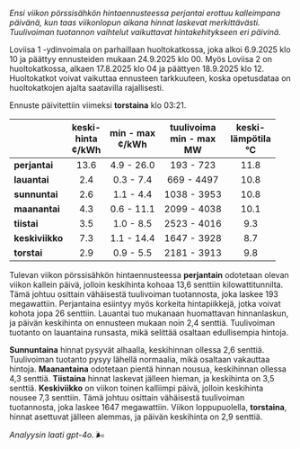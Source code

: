 *Ensi viikon pörssisähkön hintaennusteessa perjantai erottuu kalleimpana päivänä, kun taas viikonlopun aikana hinnat laskevat merkittävästi. Tuulivoiman tuotannon vaihtelut vaikuttavat hintakehitykseen eri päivinä.*

Loviisa 1 -ydinvoimala on parhaillaan huoltokatkossa, joka alkoi 6.9.2025 klo 10 ja päättyy ennusteiden mukaan 24.9.2025 klo 00. Myös Loviisa 2 on huoltokatkossa, alkaen 17.8.2025 klo 04 ja päättyen 18.9.2025 klo 12. Huoltokatkot voivat vaikuttaa ennusteen tarkkuuteen, koska opetusdataa on huoltokatkojen ajalta saatavilla rajallisesti.

Ennuste päivitettiin viimeksi **torstaina** klo 03:21.

|           | keski-<br>hinta<br>¢/kWh | min - max<br>¢/kWh | tuulivoima<br>min - max<br>MW | keski-<br>lämpötila<br>°C |
|:-------------|:----------------:|:----------------:|:-------------:|:-------------:|
| **perjantai**   |      13.6       |     4.9 - 26.0   |   193 - 723   |    11.8     |
| **lauantai**    |       2.4       |     0.3 - 7.4    |  669 - 4497   |    10.8     |
| **sunnuntai**   |       2.6       |     1.1 - 4.4    | 1038 - 3953   |    10.8     |
| **maanantai**   |       4.3       |     0.6 - 11.1   | 2099 - 4038   |    10.1     |
| **tiistai**     |       3.5       |     1.0 - 8.5    | 2523 - 4016   |     9.3     |
| **keskiviikko** |       7.3       |     1.1 - 14.4   | 1647 - 3928   |     8.7     |
| **torstai**     |       2.9       |     0.9 - 5.5    | 2181 - 3913   |     9.8     |

Tulevan viikon pörssisähkön hintaennusteessa **perjantain** odotetaan olevan viikon kallein päivä, jolloin keskihinta kohoaa 13,6 senttiin kilowattitunnilta. Tämä johtuu osittain vähäisestä tuulivoiman tuotannosta, joka laskee 193 megawattiin. Perjantaina esiintyy myös korkeita hintapiikkejä, jotka voivat kohota jopa 26 senttiin. Lauantai tuo mukanaan huomattavan hinnanlaskun, ja päivän keskihinta on ennusteen mukaan noin 2,4 senttiä. Tuulivoiman tuotanto on lauantaina runsasta, mikä selittää osaltaan edullisempia hintoja.

**Sunnuntaina** hinnat pysyvät alhaalla, keskihinnan ollessa 2,6 senttiä. Tuulivoiman tuotanto pysyy lähellä normaalia, mikä osaltaan vakauttaa hintoja. **Maanantaina** odotetaan pientä hinnan nousua, keskihinnan ollessa 4,3 senttiä. **Tiistaina** hinnat laskevat jälleen hieman, ja keskihinta on 3,5 senttiä. **Keskiviikko** on viikon toinen kalliimpi päivä, jolloin keskihinta nousee 7,3 senttiin. Tämä johtuu osittain vähäisestä tuulivoiman tuotannosta, joka laskee 1647 megawattiin. Viikon loppupuolella, **torstaina**, hinnat asettuvat jälleen alemmas, ja päivän keskihinta on 2,9 senttiä.

*Analyysin laati gpt-4o.* 🌬️
